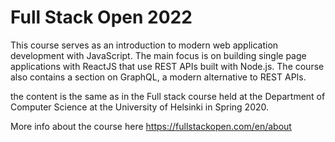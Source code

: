 # Full Stack Open 2022
This course serves as an introduction to modern web application development with JavaScript. The main focus is on building single page applications with ReactJS that use REST APIs built with Node.js. The course also contains a section on GraphQL, a modern alternative to REST APIs.

the content is the same as in the Full stack course held at the Department of Computer Science at the University of Helsinki in Spring 2020.

More info about the course here https://fullstackopen.com/en/about
